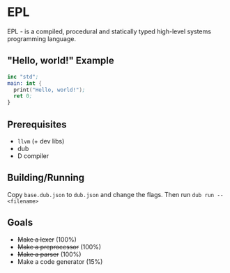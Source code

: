 # EPL


EPL - is a compiled, procedural and statically typed high-level systems programming language.

## "Hello, world!" Example

```nasm
inc "std";
main: int {
  print("Hello, world!");
  ret 0;
}
```

## Prerequisites

* `llvm` (+ dev libs)
* dub
* D compiler

## Building/Running

Copy `base.dub.json` to `dub.json` and change the flags. Then run `dub run -- <filename>`

## Goals

* ~~Make a lexer~~ (100%)
* ~~Make a preprocessor~~ (100%)
* ~~Make a parser~~ (100%)
* Make a code generator (15%)
